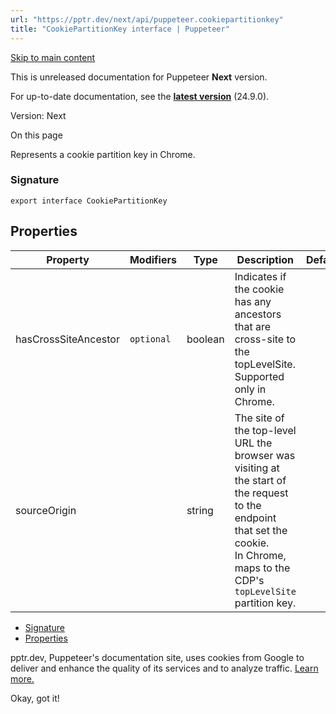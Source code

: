 ```yaml
---
url: "https://pptr.dev/next/api/puppeteer.cookiepartitionkey"
title: "CookiePartitionKey interface | Puppeteer"
---
```


[Skip to main content](https://pptr.dev/next/api/puppeteer.cookiepartitionkey#__docusaurus_skipToContent_fallback)

This is unreleased documentation for Puppeteer **Next** version.

For up-to-date documentation, see the **[latest version](https://pptr.dev/api/puppeteer.cookiepartitionkey)** (24.9.0).

Version: Next

On this page

Represents a cookie partition key in Chrome.

### Signature [​](https://pptr.dev/next/api/puppeteer.cookiepartitionkey\#signature "Direct link to Signature")

```codeBlockLines_RjmQ
export interface CookiePartitionKey

```

## Properties [​](https://pptr.dev/next/api/puppeteer.cookiepartitionkey\#properties "Direct link to Properties")

| Property | Modifiers | Type | Description | Default |
| --- | --- | --- | --- | --- |
| hasCrossSiteAncestor | `optional` | boolean | Indicates if the cookie has any ancestors that are cross-site to the topLevelSite.<br>Supported only in Chrome. |  |
| sourceOrigin |  | string | The site of the top-level URL the browser was visiting at the start of the request to the endpoint that set the cookie.<br>In Chrome, maps to the CDP's `topLevelSite` partition key. |  |

- [Signature](https://pptr.dev/next/api/puppeteer.cookiepartitionkey#signature)
- [Properties](https://pptr.dev/next/api/puppeteer.cookiepartitionkey#properties)

pptr.dev, Puppeteer's documentation site, uses cookies from Google to deliver and enhance the quality of its services and to analyze traffic. [Learn more.](https://policies.google.com/technologies/cookies)

Okay, got it!